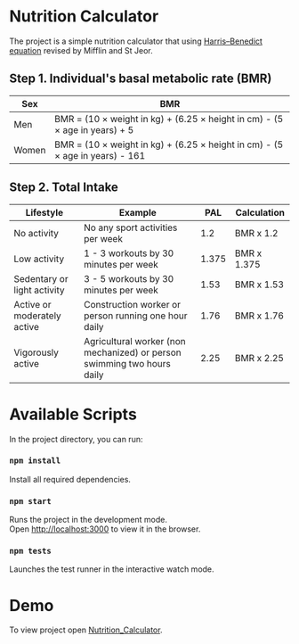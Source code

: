 # Nutrition Calculator
The project is a simple nutrition calculator that using [Harris–Benedict equation](https://en.wikipedia.org/wiki/Harris%E2%80%93Benedict_equation) revised by Mifflin and St Jeor.

## Step 1. Individual's basal metabolic rate (BMR)

Sex | BMR
--- | ---
Men | BMR = (10 × weight in kg) + (6.25 × height in cm) - (5 × age in years) + 5
Women | BMR = (10 × weight in kg) + (6.25 × height in cm) - (5 × age in years) - 161

## Step 2. Total Intake

Lifestyle | Example | PAL | Calculation
--- | --- | --- | --- 
No activity  | No any sport activities per week | 1.2 | BMR x 1.2
Low activity  | 1 - 3 workouts by 30 minutes per week | 1.375 | BMR x 1.375
Sedentary or light activity | 3 - 5 workouts by 30 minutes per week | 1.53 | BMR x 1.53
Active or moderately active | Construction worker or person running one hour daily | 1.76 | BMR x 1.76
Vigorously active | Agricultural worker (non mechanized) or person swimming two hours daily | 2.25 | BMR x 2.25

# Available Scripts

In the project directory, you can run:

### `npm install`

Install all required dependencies.

### `npm start`

Runs the project in the development mode.<br>
Open [http://localhost:3000](http://localhost:3000) to view it in the browser.

### `npm tests`

Launches the test runner in the interactive watch mode.<br>

# Demo
To view project open [Nutrition_Calculator](link).
